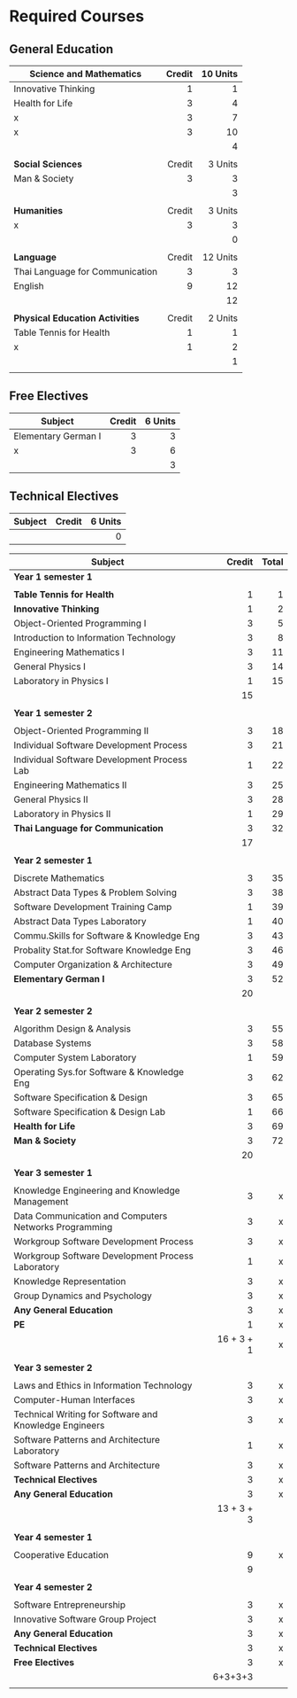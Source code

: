 # Required Courses

## General Education

| **Science and Mathematics** | Credit | 10 Units |
| ------- | ------:| -----:|
| Innovative Thinking | 1 | 1 |
| Health for Life | 3 | 4 |
| x | 3 | 7 |
| x | 3 | 10 |
| | | 4 |
| | | |
| **Social Sciences** | Credit | 3 Units |
| Man & Society | 3 | 3 |
| | | 3 |
| | | |
| **Humanities** | Credit | 3 Units |
| x | 3 | 3 |
| | | 0 |
| | | |
| **Language** | Credit | 12 Units |
| Thai Language for Communication | 3 | 3 |
| English | 9 | 12 |
| | | 12 |
| | | |
| **Physical Education Activities** | Credit | 2 Units |
| Table Tennis for Health | 1 | 1 |
| x | 1 | 2 |
| | | 1 |
| | | |

## Free Electives 

| Subject | Credit | 6 Units |
| ------- | ------:| -----:|
| Elementary German I | 3 | 3 |
| x | 3 | 6 |
| | | 3 |

## Technical Electives

| Subject | Credit | 6 Units |
| ------- | ------:| -----:|
| | | 0 |

| Subject | Credit | Total |
| ------- | ------:| -----:|
| **Year 1 semester 1** |
| | | |
| **Table Tennis for Health** | 1 | 1 |
| **Innovative Thinking** | 1 | 2 |
| Object-Oriented Programming I | 3 | 5 |
| Introduction to Information Technology | 3 | 8 |
| Engineering Mathematics I | 3 | 11 |
| General Physics I | 3 | 14 |
| Laboratory in Physics I | 1 | 15 |
| | 15 | |
| | | |
| **Year 1 semester 2** | 
| | | |
| Object-Oriented Programming II | 3 | 18 |
| Individual Software Development Process | 3 | 21 |
| Individual Software Development Process Lab | 1 | 22 |
| Engineering Mathematics II | 3 | 25 |
| General Physics II | 3 | 28 |
| Laboratory in Physics II | 1 | 29 |
| **Thai Language for Communication** | 3 | 32 |
| | 17 | |
| | | |
| **Year 2 semester 1** |
| | | |
| Discrete Mathematics | 3 | 35 |
| Abstract Data Types & Problem Solving | 3 | 38 |
| Software Development Training Camp | 1 | 39 |
| Abstract Data Types Laboratory | 1 | 40 |
| Commu.Skills for Software & Knowledge Eng | 3 | 43 |
| Probality Stat.for Software Knowledge Eng | 3 | 46 |
| Computer Organization & Architecture | 3 | 49 |
| **Elementary German I** | 3 | 52 |
| | 20 | |
| | | |
| **Year 2 semester 2** |
| | | |
| Algorithm Design & Analysis | 3 | 55 |
| Database Systems | 3 | 58 |
| Computer System Laboratory | 1 | 59 |
| Operating Sys.for Software & Knowledge Eng | 3 | 62 |
| Software Specification & Design | 3 | 65 |
| Software Specification & Design Lab | 1 | 66 |
| **Health for Life** | 3 | 69 |
| **Man & Society** | 3 | 72 |
| | 20 | |
| | | |
| **Year 3 semester 1** |
| | | |
| Knowledge Engineering and Knowledge Management | 3 | x | 01219271 |
| Data Communication and Computers Networks Programming | 3 | x | 01219321 |
| Workgroup Software Development Process | 3 | x | 01219347 |
| Workgroup Software Development Process Laboratory | 1 | x | 01219348 |
| Knowledge Representation | 3 | x | 01219363 |
| Group Dynamics and Psychology | 3 | x | 01219391 |
| **Any General Education** | 3 | x |
| **PE** | 1 | x |
| | 16 + 3 + 1 | x |
| | | |
| **Year 3 semester 2** |
| | | |
| Laws and Ethics in Information Technology | 3 | x |
| Computer-Human Interfaces | 3 | x |
| Technical Writing for Software and Knowledge Engineers | 3 | x |
| Software Patterns and Architecture Laboratory | 1 | x |
| Software Patterns and Architecture | 3 | x |
| **Technical Electives** | 3 | x |
| **Any General Education** | 3 | x |
| | 13 + 3 + 3 | |
| | | |
| **Year 4 semester 1** |
| | | |
| Cooperative Education | 9 | x |
| | 9 | |
| | | |
| **Year 4 semester 2** |
| | | |
| Software Entrepreneurship | 3 | x |
| Innovative Software Group Project | 3 | x |
| **Any General Education** | 3 | x |
| **Technical Electives** | 3 | x |
| **Free Electives** | 3 | x |
| | 6+3+3+3 | |
| | | |
